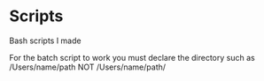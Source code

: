 # Scripts
Bash scripts I made

For the batch script to work you must declare the directory such as /Users/name/path NOT /Users/name/path/
